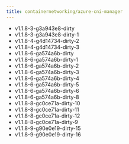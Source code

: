 ```yaml
---
title: containernetworking/azure-cni-manager
---
```

- v1.1.8-3-g3a943e8-dirty
- v1.1.8-3-g3a943e8-dirty-1
- v1.1.8-4-g4d14734-dirty-2
- v1.1.8-4-g4d14734-dirty-3
- v1.1.8-6-ga574a6b-dirty
- v1.1.8-6-ga574a6b-dirty-1
- v1.1.8-6-ga574a6b-dirty-2
- v1.1.8-6-ga574a6b-dirty-3
- v1.1.8-6-ga574a6b-dirty-4
- v1.1.8-6-ga574a6b-dirty-5
- v1.1.8-6-ga574a6b-dirty-6
- v1.1.8-6-ga574a6b-dirty-8
- v1.1.8-8-gc0ce71a-dirty-10
- v1.1.8-8-gc0ce71a-dirty-11
- v1.1.8-8-gc0ce71a-dirty-12
- v1.1.8-8-gc0ce71a-dirty-9
- v1.1.8-9-g90e0e19-dirty-15
- v1.1.8-9-g90e0e19-dirty-16
